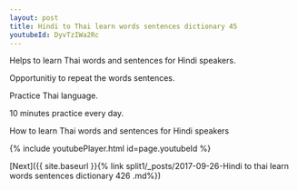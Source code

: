```yaml
---
layout: post
title: Hindi to Thai learn words sentences dictionary 45 
youtubeId: DyvTzIWa2Rc
---
```

 
 
Helps to learn Thai words and sentences for Hindi speakers.

Opportunitiy to repeat the words sentences. 

Practice Thai language. 
 
10 minutes practice every day. 
 
How to learn Thai words and sentences for Hindi speakers 
 
{% include youtubePlayer.html id=page.youtubeId %}
 
 
[Next]({{ site.baseurl }}{% link  split1/_posts/2017-09-26-Hindi to thai learn words sentences dictionary 426 .md%})
 
